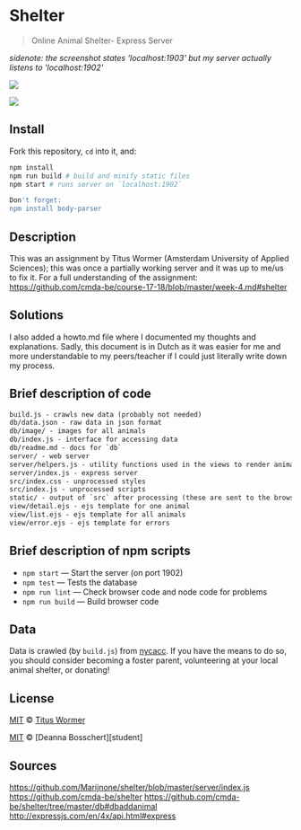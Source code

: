 <!-- lint disable no-html -->

# Shelter

> Online Animal Shelter- Express Server

*sidenote: the screenshot states 'localhost:1903' but my server actually listens to 'localhost:1902'*

![](screenshot.png)

![](screenshot-detail.png)

## Install

Fork this repository, `cd` into it, and:

```bash
npm install
npm run build # build and minify static files
npm start # runs server on `localhost:1902`

Don't forget:
npm install body-parser
```

## Description
This was an assignment by Titus Wormer (Amsterdam University of Applied Sciences); this was once a partially working server and it was up to me/us to fix it. For a full understanding of the assignment:
https://github.com/cmda-be/course-17-18/blob/master/week-4.md#shelter

## Solutions
I also added a howto.md file where I documented my thoughts and explanations.
Sadly, this document is in Dutch as it was easier for me and more understandable to my peers/teacher if I could just literally write down my process.


## Brief description of code

```txt
build.js - crawls new data (probably not needed)
db/data.json - raw data in json format
db/image/ - images for all animals
db/index.js - interface for accessing data
db/readme.md - docs for `db`
server/ - web server
server/helpers.js - utility functions used in the views to render animals
server/index.js - express server
src/index.css - unprocessed styles
src/index.js - unprocessed scripts
static/ - output of `src` after processing (these are sent to the browser)
view/detail.ejs - ejs template for one animal
view/list.ejs - ejs template for all animals
view/error.ejs - ejs template for errors
```

## Brief description of npm scripts

*   `npm start` — Start the server (on port 1902)
*   `npm test` — Tests the database
*   `npm run lint` — Check browser code and node code for problems
*   `npm run build` — Build browser code

## Data

Data is crawled (by `build.js`) from [nycacc][].
If you have the means to do so, you should consider becoming a foster parent,
volunteering at your local animal shelter, or donating!

## License

[MIT][] © [Titus Wormer][author]

[MIT][] © [Deanna Bosschert][student]

[mit]: license

[author]: http://wooorm.com

[assignment]: https://github.com/cmda-be/course-17-18/blob/master/week-4.md#shelter

## Sources
https://github.com/Marijnone/shelter/blob/master/server/index.js
https://github.com/cmda-be/shelter
https://github.com/cmda-be/shelter/tree/master/db#dbaddanimal
http://expressjs.com/en/4x/api.html#express

[nycacc]: http://nycacc.org
